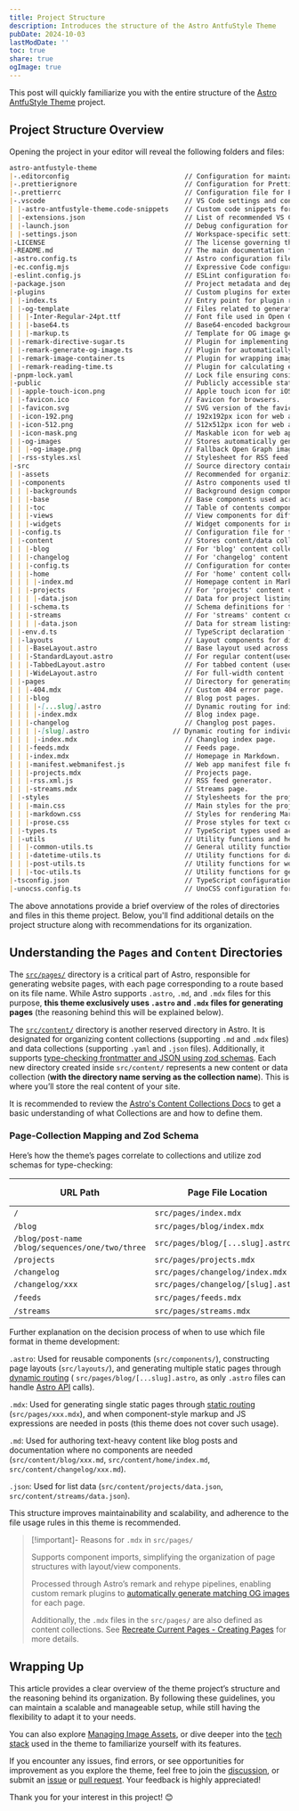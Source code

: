 ```yaml
---
title: Project Structure
description: Introduces the structure of the Astro AntfuStyle Theme
pubDate: 2024-10-03
lastModDate: ''
toc: true
share: true
ogImage: true
---
```



This post will quickly familiarize you with the entire structure of the [Astro AntfuStyle Theme](https://github.com/lin-stephanie/astro-antfustyle-theme) project.

## Project Structure Overview

Opening the project in your editor will reveal the following folders and files:

```md
astro-antfustyle-theme                      
|-.editorconfig                             // Configuration for maintaining consistent coding styles across editors.
|-.prettierignore                           // Configuration for Prettier to ignore.
|-.prettierrc                               // Configuration file for Prettier code formatting rules.
|-.vscode                                   // VS Code settings and configurations.
| |-astro-antfustyle-theme.code-snippets    // Custom code snippets for faster development within VS Code.
| |-extensions.json                         // List of recommended VS Code extensions for the project.
| |-launch.json                             // Debug configuration for VS Code.
| |-settings.json                           // Workspace-specific settings for VS Code.
|-LICENSE                                   // The license governing the use of the project.
|-README.md                                 // The main documentation for the project.
|-astro.config.ts                           // Astro configuration file.
|-ec.config.mjs                             // Expressive Code configuration file.
|-eslint.config.js                          // ESLint configuration for maintaining code quality.
|-package.json                              // Project metadata and dependencies.
|-plugins                                   // Custom plugins for extending Astro project.
| |-index.ts                                // Entry point for plugin registration.
| |-og-template                             // Files related to generating Open Graph images.
| | |-Inter-Regular-24pt.ttf                // Font file used in Open Graph image generation.
| | |-base64.ts                             // Base64-encoded backgrounds for OG image generation.
| | |-markup.ts                             // Template for OG image generation.
| |-remark-directive-sugar.ts               // Plugin for implementing predefined directives.
| |-remark-generate-og-image.ts             // Plugin for automatically generating OG images.
| |-remark-image-container.ts               // Plugin for wrapping images in custom containers.
| |-remark-reading-time.ts                  // Plugin for calculating eading times.
|-pnpm-lock.yaml                            // Lock file ensuring consistent installation of dependencies.
|-public                                    // Publicly accessible static assets.
| |-apple-touch-icon.png                    // Apple touch icon for iOS devices.
| |-favicon.ico                             // Favicon for browsers.
| |-favicon.svg                             // SVG version of the favicon.
| |-icon-192.png                            // 192x192px icon for web apps.
| |-icon-512.png                            // 512x512px icon for web apps.
| |-icon-mask.png                           // Maskable icon for web apps.
| |-og-images                               // Stores automatically generated OG images.
| | |-og-image.png                          // Fallback Open Graph image.
| |-rss-styles.xsl                          // Stylesheet for RSS feed transformation.
|-src                                       // Source directory containing components, pages, and content.
| |-assets                                  // Recommended for organizing and storing images used in posts.
| |-components                              // Astro components used throughout the project.
| | |-backgrounds                           // Background design components.
| | |-base                                  // Base components used across the site.
| | |-toc                                   // Table of contents components.
| | |-views                                 // View components for different content display layouts.
| | |-widgets                               // Widget components for interactive features.
| |-config.ts                               // Configuration file for theme-specific settings.
| |-content                                 // Stores content/data collections.
| | |-blog                                  // For 'blog' content collection (with postSchema).
| | |-changelog                             // For 'changelog' content collection (with postSchema).
| | |-config.ts                             // Configuration for content/data collections.
| | |-home                                  // For 'home' content collection.
| | | |-index.md                            // Homepage content in Markdown.
| | |-projects                              // For 'projects' content collection (with projectsSchema).
| | | |-data.json                           // Data for project listings.
| | |-schema.ts                             // Schema definitions for type-checking frontmatter and JSON.
| | |-streams                               // For 'streams' content collection (with streamsSchema).
| | | |-data.json                           // Data for stream listings.
| |-env.d.ts                                // TypeScript declaration file for environment variables.
| |-layouts                                 // Layout components for different page structures.
| | |-BaseLayout.astro                      // Base layout used across the site.
| | |-StandardLayout.astro                  // For regular content(used in `/`, `/blog/[...slug]`).
| | |-TabbedLayout.astro                    // For tabbed content (used in `/changelog`, `/streams`, `/feeds`).
| | |-WideLayout.astro                      // For full-width content (used in `/projects`).
| |-pages                                   // Directory for generating pages in the Astro project.
| | |-404.mdx                               // Custom 404 error page.
| | |-blog                                  // Blog post pages.
| | | |-[...slug].astro                     // Dynamic routing for individual blog posts.
| | | |-index.mdx                           // Blog index page.
| | |-changelog                             // Changlog post pages.
| | | |-[slug].astro                     // Dynamic routing for individual changlog posts.
| | | |-index.mdx                           // Changlog index page.
| | |-feeds.mdx                             // Feeds page.
| | |-index.mdx                             // Homepage in Markdown.
| | |-manifest.webmanifest.js               // Web app manifest file for mobile and PWA support.
| | |-projects.mdx                          // Projects page.
| | |-rss.xml.js                            // RSS feed generator.
| | |-streams.mdx                           // Streams page.
| |-styles                                  // Stylesheets for the project.
| | |-main.css                              // Main styles for the project.
| | |-markdown.css                          // Styles for rendering Markdown content.
| | |-prose.css                             // Prose styles for text content.
| |-types.ts                                // TypeScript types used across the project.
| |-utils                                   // Utility functions and helpers.
| | |-common-utils.ts                       // General utility functions.
| | |-datetime-utils.ts                     // Utility functions for date and time.
| | |-post-utils.ts                         // Utility functions for working with posts.
| | |-toc-utils.ts                          // Utility functions for generating tables of contents.
|-tsconfig.json                             // TypeScript configuration file.
|-unocss.config.ts                          // UnoCSS configuration for utility-first CSS.
```

The above annotations provide a brief overview of the roles of directories and files in this theme project. Below, you'll find additional details on the project structure along with recommendations for its organization.

## Understanding the `Pages` and `Content` Directories

The [`src/pages/`](https://docs.astro.build/en/basics/project-structure/#srcpages) directory is a critical part of Astro, responsible for generating website pages, with each page corresponding to a route based on its file name. While Astro supports `.astro`, `.md`, and `.mdx` files for this purpose, **this theme exclusively uses `.astro` and `.mdx` files for generating pages** (the reasoning behind this will be explained below).

The [`src/content/`](https://docs.astro.build/en/basics/project-structure/#srccontent) directory is another reserved directory in Astro. It is designated for organizing content collections (supporting `.md` and `.mdx` files) and data collections (supporting `.yaml` and `.json` files). Additionally, it supports [type-checking frontmatter and JSON using zod schemas](https://docs.astro.build/en/guides/content-collections/#defining-datatypes-with-zod). Each new directory created inside `src/content/` represents a new content or data collection (**with the directory name serving as the collection name**). This is where you’ll store the real content of your site.

It is recommended to review the [Astro's Content Collections Docs](https://docs.astro.build/en/guides/content-collections/) to get a basic understanding of what Collections are and how to define them. 

### Page-Collection Mapping and Zod Schema

Here’s how the theme’s pages correlate to collections and utilize zod schemas for type-checking:

<div class='overflow-x-auto'>

| URL Path                                              | Page File Location                 | Content/Data Collection Path                                                                                       | Zod Schema for Collection |
| ----------------------------------------------------- | ---------------------------------- | ------------------------------------------------------------------------------------------------------------------ | ------------------------- |
| `/`                                                   | `src/pages/index.mdx`              | `src/content/home/`                                                                                                | -                         |
| `/blog`                                               | `src/pages/blog/index.mdx`         | `src/content/blog/`                                                                                                | `postSchema`              |
| `/blog/post-name` <br>`/blog/sequences/one/two/three` | `src/pages/blog/[...slug].astro`   | `src/content/blog/`                                                                                                | `postSchema`              |
| `/projects`                                           | `src/pages/projects.mdx`           | `src/content/projects/`                                                                                            | `projectsSchema`          |
| `/changelog`                                          | `src/pages/changelog/index.mdx`    | `src/content/changelog/`                                                                                           | `postSchema`              |
| `/changelog/xxx`                                      | `src/pages/changelog/[slug].astro` | `src/content/changelog/`                                                                                           | `postSchema`              |
| `/feeds`                                              | `src/pages/feeds.mdx`              | [Data fetched externally](https://astro-antfustyle-theme.vercel.app/blog/recreate-current-pages/#about-feeds-page) | -                         |
| `/streams`                                            | `src/pages/streams.mdx`            | `src/content/streams/`                                                                                             | `streamsSchema`           |                      |

</div>

Further explanation on the decision process of when to use which file format in theme development:

`.astro`: Used for reusable components (`src/components/`), constructing page layouts (`src/layouts/`), and generating multiple static pages through [dynamic routing](https://docs.astro.build/en/guides/routing/#static-ssg-mode) ( `src/pages/blog/[...slug].astro`, as only `.astro` files can handle [Astro API](https://docs.astro.build/en/reference/api-reference/#getstaticpaths) calls).

`.mdx`: Used for generating single static pages through [static routing](https://docs.astro.build/en/guides/routing/#static-routes) (`src/pages/xxx.mdx`), and when component-style markup and JS expressions are needed in posts (this theme does not cover such usage).

`.md`: Used for authoring text-heavy content like blog posts and documentation where no components are needed (`src/content/blog/xxx.md`, `src/content/home/index.md`, `src/content/changelog/xxx.md`).

`.json`: Used for list data (`src/content/projects/data.json`, `src/content/streams/data.json`).

This structure improves maintainability and scalability, and adherence to the file usage rules in this theme is recommended.

> [!important]- Reasons for `.mdx` in `src/pages/`
> 
> Supports component imports, simplifying the organization of page structures with layout/view components.
> 
> Processed through Astro’s remark and rehype pipelines, enabling custom remark plugins to [automatically generate matching OG images](https://astro-antfustyle-theme.vercel.app/blog/about-open-graph-images/#how-this-theme-automatically-generates-og-images) for each page.
> 
> Additionally, the `.mdx` files in the `src/pages/` are also defined as content collections. See [Recreate Current Pages - Creating Pages](https://astro-antfustyle-theme.vercel.app/blog/recreate-current-pages/#creating-pages) for more details.

## Wrapping Up

This article provides a clear overview of the theme project’s structure and the reasoning behind its organization. By following these guidelines, you can maintain a scalable and manageable setup, while still having the flexibility to adapt it to your needs.

You can also explore [Managing Image Assets](https://astro-antfustyle-theme.vercel.app/blog/managing-image-assets/), or dive deeper into the [tech stack](https://astro-antfustyle-theme.vercel.app/projects/) used in the theme to familiarize yourself with its features.

If you encounter any issues, find errors, or see opportunities for improvement as you explore the theme, feel free to join the [discussion](https://github.com/lin-stephanie/astro-antfustyle-theme/discussions), or submit an [issue](https://github.com/lin-stephanie/astro-antfustyle-theme/issues) or [pull request](https://github.com/lin-stephanie/astro-antfustyle-theme/pulls). Your feedback is highly appreciated! 

Thank you for your interest in this project! 😊


